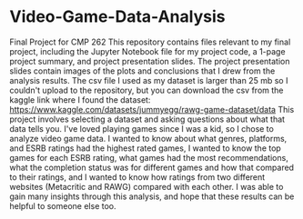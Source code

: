 # Video-Game-Data-Analysis
Final Project for CMP 262
This repository contains files relevant to my final project, including the Jupyter Notebook file for my project code, a 1-page project summary, and project presentation slides. The project presentation slides contain images of the plots and conclusions that I drew from the analysis results. The csv file I used as my dataset is larger than 25 mb so I couldn't upload to the repository, but you can download the csv from the kaggle link where I found the dataset: https://www.kaggle.com/datasets/jummyegg/rawg-game-dataset/data 
This project involves selecting a dataset and asking questions about what that data tells you. I've loved playing games since I was a kid, so I chose to analyze video game data. I wanted to know about what genres, platforms, and ESRB ratings had the highest rated games, I wanted to know the top games for each ESRB rating, what games had the most recommendations, what the completion status was for different games and how that compared to their ratings, and I wanted to know how ratings from two different websites (Metacritic and RAWG) compared with each other. I was able to gain many insights through this analysis, and hope that these results can be helpful to someone else too.
